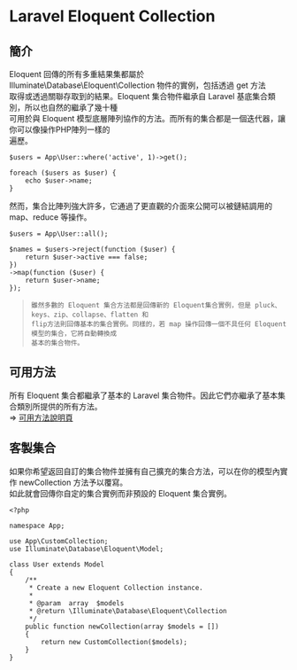 # Laravel Eloquent Collection


## 簡介
Eloquent 回傳的所有多重結果集都屬於 Illuminate\Database\Eloquent\Collection 物件的實例，包括透過 get 方法<br/>取得或透過關聯存取到的結果。Eloquent 集合物件繼承自 Laravel 基底集合類別，所以也自然的繼承了幾十種<br/>
可用於與 Eloquent 模型底層陣列協作的方法。而所有的集合都是一個迭代器，讓你可以像操作PHP陣列一樣的<br/>
遍歷。
```
$users = App\User::where('active', 1)->get();

foreach ($users as $user) {
    echo $user->name;
}
```
然而，集合比陣列強大許多，它通過了更直觀的介面來公開可以被鏈結調用的 map、reduce 等操作。
```
$users = App\User::all();

$names = $users->reject(function ($user) {
    return $user->active === false;
})
->map(function ($user) {
    return $user->name;
});
```
> ~~~
> 雖然多數的 Eloquent 集合方法都是回傳新的 Eloquent集合實例，但是 pluck、keys、zip、collapse、flatten 和
> flip方法則回傳基本的集合實例。同樣的，若 map 操作回傳一個不具任何 Eloquent 模型的集合，它將自動轉換成
> 基本的集合物件。
> ~~~

## 可用方法
所有 Eloquent 集合都繼承了基本的 Laravel 集合物件。因此它們亦繼承了基本集合類別所提供的所有方法。<br/>
 => [可用方法說明頁](https://github.com/Internaltide/Laradep/blob/master/laratopics/Collections.md#%E5%8F%AF%E7%94%A8%E6%96%B9%E6%B3%95)

## 客製集合
如果你希望返回自訂的集合物件並擁有自己擴充的集合方法，可以在你的模型內實作 newCollection 方法予以覆寫。<br/>
如此就會回傳你自定的集合實例而非預設的 Eloquent 集合實例。
```
<?php

namespace App;

use App\CustomCollection;
use Illuminate\Database\Eloquent\Model;

class User extends Model
{
    /**
     * Create a new Eloquent Collection instance.
     *
     * @param  array  $models
     * @return \Illuminate\Database\Eloquent\Collection
     */
    public function newCollection(array $models = [])
    {
        return new CustomCollection($models);
    }
}
```